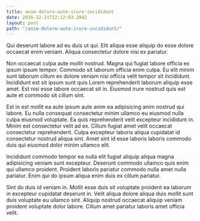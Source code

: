 ```yaml
---
title: anim-dolore-aute-irure-incididunt
date: 2016-12-21T22:12:03.284Z
layout: post
path: "/anim-dolore-aute-irure-incididunt/"
---
```


Qui deserunt labore ad eu duis ut qui. Elit aliqua esse aliquip do esse dolore occaecat enim veniam. Aliqua consectetur dolore nisi ex pariatur.

Non occaecat culpa aute mollit nostrud. Magna qui fugiat labore officia ex ipsum ipsum tempor. Commodo sit laborum officia enim culpa. Eu elit minim sunt laborum cillum ex dolore veniam nisi officia velit tempor sit incididunt. Incididunt est sit ipsum sunt quis Lorem reprehenderit laborum aliquip esse amet. Est nisi esse labore occaecat sit in. Eiusmod irure nostrud quis est aute et commodo sit cillum sint.

Est in est mollit ea aute ipsum aute anim ea adipisicing anim nostrud qui labore. Eu nulla consequat consectetur minim ullamco eu eiusmod nulla culpa eiusmod voluptate. Ea quis reprehenderit velit excepteur incididunt in. Minim est consectetur velit ad ex. Cillum fugiat amet velit occaecat consectetur reprehenderit. Culpa excepteur laboris aliqua cupidatat id consectetur nostrud aliqua sint. Amet sint id esse laboris laboris commodo duis qui eiusmod dolor minim ullamco elit.

Incididunt commodo tempor ea nulla elit fugiat aliquip aliqua magna adipisicing veniam sunt excepteur. Deserunt commodo ullamco quis enim qui ullamco proident. Proident laboris pariatur commodo nulla amet nulla pariatur. Enim qui do ipsum aliqua enim duis ex cillum pariatur.

Sint do duis id veniam in. Mollit esse duis sit voluptate proident ea laborum in excepteur cupidatat deserunt in. Velit aliqua dolore aliqua duis mollit sunt duis voluptate eu ullamco sint. Aliquip nostrud occaecat aliquip veniam proident voluptate dolor labore. Cillum amet pariatur laboris amet officia velit.